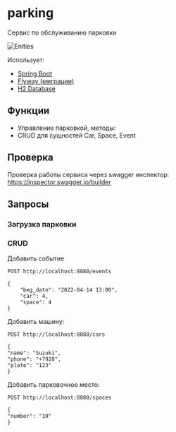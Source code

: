 # parking

Сервис по обслуживанию парковки

![Enities](http://www.plantuml.com/plantuml/proxy?cache=no&src=https://raw.githubusercontent.com/MityaIvanov/parking/master/src/Enities.puml)

Использует:

* [Spring Boot](https://spring.io/projects/spring-boot)
* [Flyway (миграции)](https://flywaydb.org/)
* [H2 Database](http://h2database.com/html/main.html)

## Функции

* Управление парковкой, методы: 
* CRUD для сущностей Car, Space, Event

## Проверка

Проверка работы сервиса через swagger инспектор: https://inspector.swagger.io/builder

## Запросы

### Загрузка парковки

### CRUD

Добавить событие

`POST http://localhost:8080/events`

```
{
    "beg_date": "2022-04-14 13:00",
    "car": 4,
    "space": 4
}
```

Добавить машину:

`POST http://localhost:8080/cars`

```
{
"name": "Suzuki",
"phone": "+7928",
"plate": "123"
}
```

Добавить парковочное место:

`POST http://localhost:8080/spaces`

```
{
"number": "10"
}
```
